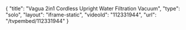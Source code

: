 {
    "title": "Vagua 2in1 Cordless Upright Water Filtration Vacuum",
    "type": "solo",
    "layout": "iframe-static",
    "videoId": "112331944",
    "url": "\/tvpembed\/112331944"
}
